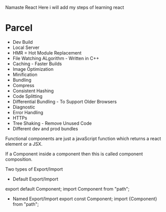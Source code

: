 Namaste React
Here i will add my steps of learning react


# Parcel
- Dev Build
- Local Server
- HMR = Hot Module Replacement 
- File Watching ALgorithm - Written in C++
- Caching - Faster Builds
- Image Optimization 
- Minification
- Bundling
- Compress
- Consistent Hashing
- Code Splitting
- Differential Bundling - To Support Older Browsers
- Diagnostic
- Error Handling
- HTTPs
- Tree Shaking - Remove Unused Code
- Different dev and prod bundles

<!-- Functional Component  -->

Functional components are just a javaScript function which returns a react element or a JSX. 

If a Component inside a component then this is called component composition.




Two types of Export/Import

 - Default Export/Import

 export default Component;
 import Component from "path";


  - Named Export/Import
  export const Component;
  import {Component} from "path";
